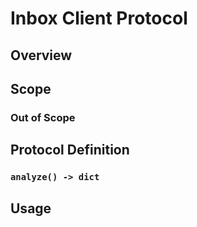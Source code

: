 # Inbox Client Protocol

## Overview


## Scope


### Out of Scope


## Protocol Definition


### `analyze() -> dict`


## Usage
